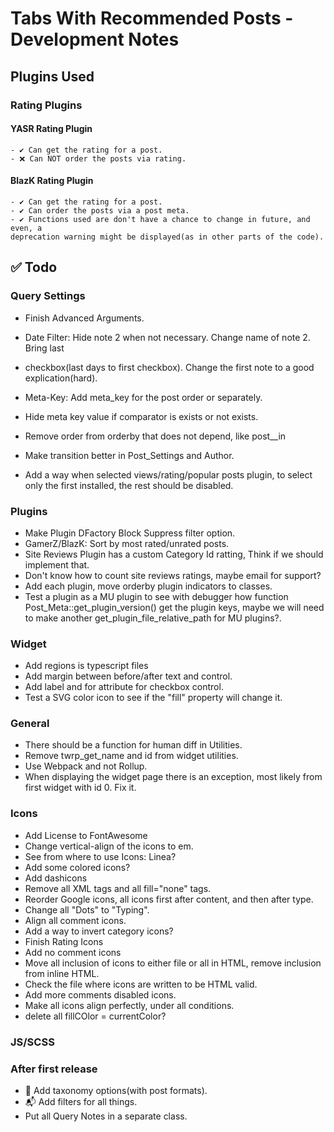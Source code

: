 # Tabs With Recommended Posts - Development Notes

## Plugins Used

### Rating Plugins

#### YASR Rating Plugin

    - ✔ Can get the rating for a post.
    - ❌ Can NOT order the posts via rating.

#### BlazK Rating Plugin

    - ✔ Can get the rating for a post.
    - ✔ Can order the posts via a post meta.
    - ✔ Functions used are don't have a chance to change in future, and even, a
    deprecation warning might be displayed(as in other parts of the code).

## ✅ Todo

### Query Settings

- Finish Advanced Arguments.

- Date Filter: Hide note 2 when not necessary. Change name of note 2. Bring last
- checkbox(last days to first checkbox). Change the first note to a good explication(hard).

- Meta-Key: Add meta_key for the post order or separately.
- Hide meta key value if comparator is exists or not exists.
- Remove order from orderby that does not depend, like post__in
- Make transition better in Post_Settings and Author.
- Add a way when selected views/rating/popular posts plugin, to select only the first installed, the rest should be disabled.

### Plugins

- Make Plugin DFactory Block Suppress filter option.
- GamerZ/BlazK: Sort by most rated/unrated posts.
- Site Reviews Plugin has a custom Category Id ratting, Think if we should implement that.
- Don't know how to count site reviews ratings, maybe email for support?
- Add each plugin, move orderby plugin indicators to classes.
- Test a plugin as a MU plugin to see with debugger how function Post_Meta::get_plugin_version() get the plugin keys, maybe we will need
to make another get_plugin_file_relative_path for MU plugins?.

### Widget

- Add regions is typescript files
- Add margin between before/after text and control.
- Add label and for attribute for checkbox control.
- Test a SVG color icon to see if the "fill" property will change it.

### General

- There should be a function for human diff in Utilities.
- Remove twrp_get_name and id from widget utilities.
- Use Webpack and not Rollup.
- When displaying the widget page there is an exception, most likely from first widget with id 0. Fix it.

### Icons

- Add License to FontAwesome
- Change vertical-align of the icons to em.
- See from where to use Icons: Linea?
- Add some colored icons?
- Add dashicons
- Remove all XML tags and all fill="none" tags.
- Reorder Google icons, all icons first after content, and then after type.
- Change all "Dots" to "Typing".
- Align all comment icons.
- Add a way to invert category icons?
- Finish Rating Icons
- Add no comment icons
- Move all inclusion of icons to either file or all in HTML, remove inclusion from inline HTML.
- Check the file where icons are written to be HTML valid.
- Add more comments disabled icons.
- Make all icons align perfectly, under all conditions.
- delete all fillCOlor = currentColor?

### JS/SCSS

### After first release

- 🥇 Add taxonomy options(with post formats).
- 📬 Add filters for all things.
- Put all Query Notes in a separate class.
